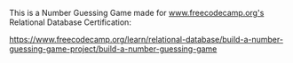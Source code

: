 This is a Number Guessing Game made for www.freecodecamp.org's Relational Database Certification:

https://www.freecodecamp.org/learn/relational-database/build-a-number-guessing-game-project/build-a-number-guessing-game
